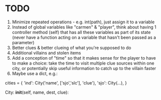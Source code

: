TODO
====

1. Minimize repeated operations - e.g. int(path), just assign it to a variable
1. Instead of global variables like "carmen" & "player", think about having 1 controller method (self) that has all these variables as part of its state (never have a function acting on a variable that hasn't been passed as a parameter)
1. Better clues & better clueing of what you're supposed to do
1. Additional villains and stolen items
1. Add a conception of "time" so that it makes sense for the player to have to make a choice: take the time to visit multiple clue sources within one city, or potentially skip useful information to catch up to the villain faster
1. Maybe use a dict, e.g.:

cities = {
'ind': City('name', ['sjo','slc'], 'clue'),
'sjo': City(...),
}

City:
__init__(self, name, dest, clue):


